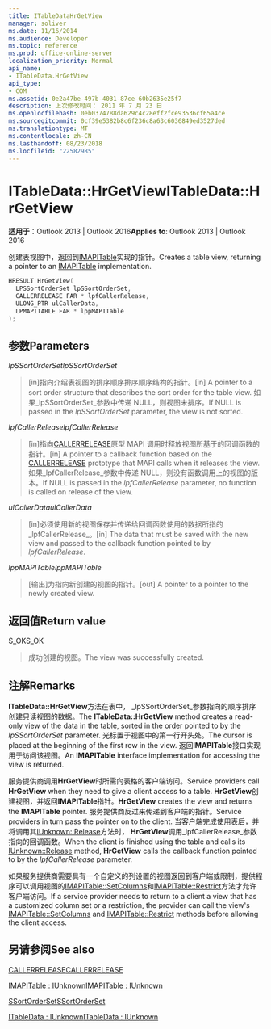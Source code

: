 ```yaml
---
title: ITableDataHrGetView
manager: soliver
ms.date: 11/16/2014
ms.audience: Developer
ms.topic: reference
ms.prod: office-online-server
localization_priority: Normal
api_name:
- ITableData.HrGetView
api_type:
- COM
ms.assetid: 0e2a47be-497b-4031-87ce-60b2635e25f7
description: 上次修改时间： 2011 年 7 月 23 日
ms.openlocfilehash: 0eb0374788da629c4c28eff2fce93536cf65a4ce
ms.sourcegitcommit: 0cf39e5382b8c6f236c8a63c6036849ed3527ded
ms.translationtype: MT
ms.contentlocale: zh-CN
ms.lasthandoff: 08/23/2018
ms.locfileid: "22582985"
---
```

# <a name="itabledatahrgetview"></a><span data-ttu-id="1e524-103">ITableData::HrGetView</span><span class="sxs-lookup"><span data-stu-id="1e524-103">ITableData::HrGetView</span></span>

  
  
<span data-ttu-id="1e524-104">**适用于**：Outlook 2013 | Outlook 2016</span><span class="sxs-lookup"><span data-stu-id="1e524-104">**Applies to**: Outlook 2013 | Outlook 2016</span></span> 
  
<span data-ttu-id="1e524-105">创建表视图中，返回到[IMAPITable](imapitableiunknown.md)实现的指针。</span><span class="sxs-lookup"><span data-stu-id="1e524-105">Creates a table view, returning a pointer to an [IMAPITable](imapitableiunknown.md) implementation.</span></span> 
  
```cpp
HRESULT HrGetView(
  LPSSortOrderSet lpSSortOrderSet,
  CALLERRELEASE FAR * lpfCallerRelease,
  ULONG_PTR ulCallerData,
  LPMAPITABLE FAR * lppMAPITable
);
```

## <a name="parameters"></a><span data-ttu-id="1e524-106">参数</span><span class="sxs-lookup"><span data-stu-id="1e524-106">Parameters</span></span>

 <span data-ttu-id="1e524-107">_lpSSortOrderSet_</span><span class="sxs-lookup"><span data-stu-id="1e524-107">_lpSSortOrderSet_</span></span>
  
> <span data-ttu-id="1e524-108">[in]指向介绍表视图的排序顺序排序顺序结构的指针。</span><span class="sxs-lookup"><span data-stu-id="1e524-108">[in] A pointer to a sort order structure that describes the sort order for the table view.</span></span> <span data-ttu-id="1e524-109">如果_lpSSortOrderSet_参数中传递 NULL，则视图未排序。</span><span class="sxs-lookup"><span data-stu-id="1e524-109">If NULL is passed in the  _lpSSortOrderSet_ parameter, the view is not sorted.</span></span> 
    
 <span data-ttu-id="1e524-110">_lpfCallerRelease_</span><span class="sxs-lookup"><span data-stu-id="1e524-110">_lpfCallerRelease_</span></span>
  
> <span data-ttu-id="1e524-111">[in]指向[CALLERRELEASE](callerrelease.md)原型 MAPI 调用时释放视图所基于的回调函数的指针。</span><span class="sxs-lookup"><span data-stu-id="1e524-111">[in] A pointer to a callback function based on the [CALLERRELEASE](callerrelease.md) prototype that MAPI calls when it releases the view.</span></span> <span data-ttu-id="1e524-112">如果_lpfCallerRelease_参数中传递 NULL，则没有函数调用上的视图的版本。</span><span class="sxs-lookup"><span data-stu-id="1e524-112">If NULL is passed in the  _lpfCallerRelease_ parameter, no function is called on release of the view.</span></span> 
    
 <span data-ttu-id="1e524-113">_ulCallerData_</span><span class="sxs-lookup"><span data-stu-id="1e524-113">_ulCallerData_</span></span>
  
> <span data-ttu-id="1e524-114">[in]必须使用新的视图保存并传递给回调函数使用的数据所指的_lpfCallerRelease_。</span><span class="sxs-lookup"><span data-stu-id="1e524-114">[in] The data that must be saved with the new view and passed to the callback function pointed to by  _lpfCallerRelease_.</span></span>
    
 <span data-ttu-id="1e524-115">_lppMAPITable_</span><span class="sxs-lookup"><span data-stu-id="1e524-115">_lppMAPITable_</span></span>
  
> <span data-ttu-id="1e524-116">[输出]为指向新创建的视图的指针。</span><span class="sxs-lookup"><span data-stu-id="1e524-116">[out] A pointer to a pointer to the newly created view.</span></span>
    
## <a name="return-value"></a><span data-ttu-id="1e524-117">返回值</span><span class="sxs-lookup"><span data-stu-id="1e524-117">Return value</span></span>

<span data-ttu-id="1e524-118">S_OK</span><span class="sxs-lookup"><span data-stu-id="1e524-118">S_OK</span></span> 
  
> <span data-ttu-id="1e524-119">成功创建的视图。</span><span class="sxs-lookup"><span data-stu-id="1e524-119">The view was successfully created.</span></span>
    
## <a name="remarks"></a><span data-ttu-id="1e524-120">注解</span><span class="sxs-lookup"><span data-stu-id="1e524-120">Remarks</span></span>

<span data-ttu-id="1e524-121">**ITableData::HrGetView**方法在表中， _lpSSortOrderSet_参数指向的顺序排序创建只读视图的数据。</span><span class="sxs-lookup"><span data-stu-id="1e524-121">The **ITableData::HrGetView** method creates a read-only view of the data in the table, sorted in the order pointed to by the  _lpSSortOrderSet_ parameter.</span></span> <span data-ttu-id="1e524-122">光标置于视图中的第一行开头处。</span><span class="sxs-lookup"><span data-stu-id="1e524-122">The cursor is placed at the beginning of the first row in the view.</span></span> <span data-ttu-id="1e524-123">返回**IMAPITable**接口实现用于访问该视图。</span><span class="sxs-lookup"><span data-stu-id="1e524-123">An **IMAPITable** interface implementation for accessing the view is returned.</span></span> 
  
<span data-ttu-id="1e524-124">服务提供商调用**HrGetView**时所需向表格的客户端访问。</span><span class="sxs-lookup"><span data-stu-id="1e524-124">Service providers call **HrGetView** when they need to give a client access to a table.</span></span> <span data-ttu-id="1e524-125">**HrGetView**创建视图，并返回**IMAPITable**指针。</span><span class="sxs-lookup"><span data-stu-id="1e524-125">**HrGetView** creates the view and returns the **IMAPITable** pointer.</span></span> <span data-ttu-id="1e524-126">服务提供商反过来传递到客户端的指针。</span><span class="sxs-lookup"><span data-stu-id="1e524-126">Service providers in turn pass the pointer on to the client.</span></span> <span data-ttu-id="1e524-127">当客户端完成使用表后，并将调用其[IUnknown::Release](http://msdn.microsoft.com/library/4b494c6f-f0ee-4c35-ae45-ed956f40dc7a%28Office.15%29.aspx)方法时， **HrGetView**调用_lpfCallerRelease_参数指向的回调函数。</span><span class="sxs-lookup"><span data-stu-id="1e524-127">When the client is finished using the table and calls its [IUnknown::Release](http://msdn.microsoft.com/library/4b494c6f-f0ee-4c35-ae45-ed956f40dc7a%28Office.15%29.aspx) method, **HrGetView** calls the callback function pointed to by the  _lpfCallerRelease_ parameter.</span></span> 
  
<span data-ttu-id="1e524-128">如果服务提供商需要具有一个自定义的列设置的视图返回到客户端或限制，提供程序可以调用视图的[IMAPITable::SetColumns](imapitable-setcolumns.md)和[IMAPITable::Restrict](imapitable-restrict.md)方法才允许客户端访问。</span><span class="sxs-lookup"><span data-stu-id="1e524-128">If a service provider needs to return to a client a view that has a customized column set or a restriction, the provider can call the view's [IMAPITable::SetColumns](imapitable-setcolumns.md) and [IMAPITable::Restrict](imapitable-restrict.md) methods before allowing the client access.</span></span> 
  
## <a name="see-also"></a><span data-ttu-id="1e524-129">另请参阅</span><span class="sxs-lookup"><span data-stu-id="1e524-129">See also</span></span>



[<span data-ttu-id="1e524-130">CALLERRELEASE</span><span class="sxs-lookup"><span data-stu-id="1e524-130">CALLERRELEASE</span></span>](callerrelease.md)
  
[<span data-ttu-id="1e524-131">IMAPITable : IUnknown</span><span class="sxs-lookup"><span data-stu-id="1e524-131">IMAPITable : IUnknown</span></span>](imapitableiunknown.md)
  
[<span data-ttu-id="1e524-132">SSortOrderSet</span><span class="sxs-lookup"><span data-stu-id="1e524-132">SSortOrderSet</span></span>](ssortorderset.md)
  
[<span data-ttu-id="1e524-133">ITableData : IUnknown</span><span class="sxs-lookup"><span data-stu-id="1e524-133">ITableData : IUnknown</span></span>](itabledataiunknown.md)


